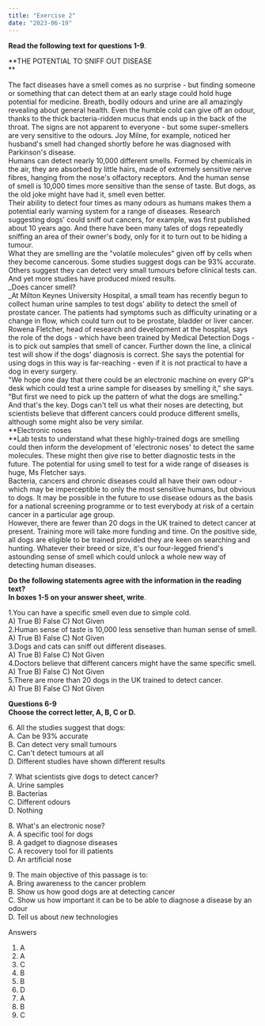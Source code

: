```yaml
---
title: "Exercise 2"
date: "2023-06-19"
---
```


**Read the following text for questions 1-9**.

**THE POTENTIAL TO SNIFF OUT DISEASE  
**

The fact diseases have a smell comes as no surprise - but finding someone or something that can detect them at an early stage could hold huge potential for medicine. Breath, bodily odours and urine are all amazingly revealing about general health. Even the humble cold can give off an odour, thanks to the thick bacteria-ridden mucus that ends up in the back of the throat. The signs are not apparent to everyone - but some super-smellers are very sensitive to the odours. Joy Milne, for example, noticed her husband's smell had changed shortly before he was diagnosed with Parkinson's disease.  
Humans can detect nearly 10,000 different smells. Formed by chemicals in the air, they are absorbed by little hairs, made of extremely sensitive nerve fibres, hanging from the nose's olfactory receptors. And the human sense of smell is 10,000 times more sensitive than the sense of taste. But dogs, as the old joke might have had it, smell even better.  
Their ability to detect four times as many odours as humans makes them a potential early warning system for a range of diseases. Research suggesting dogs' could sniff out cancers, for example, was first published about 10 years ago. And there have been many tales of dogs repeatedly sniffing an area of their owner's body, only for it to turn out to be hiding a tumour.  
What they are smelling are the "volatile molecules" given off by cells when they become cancerous. Some studies suggest dogs can be 93% accurate. Others suggest they can detect very small tumours before clinical tests can. And yet more studies have produced mixed results.  
_Does cancer smell?  
_At Milton Keynes University Hospital, a small team has recently begun to collect human urine samples to test dogs' ability to detect the smell of prostate cancer. The patients had symptoms such as difficulty urinating or a change in flow, which could turn out to be prostate, bladder or liver cancer.  
Rowena Fletcher, head of research and development at the hospital, says the role of the dogs - which have been trained by Medical Detection Dogs - is to pick out samples that smell of cancer. Further down the line, a clinical test will show if the dogs' diagnosis is correct. She says the potential for using dogs in this way is far-reaching - even if it is not practical to have a dog in every surgery.  
"We hope one day that there could be an electronic machine on every GP's desk which could test a urine sample for diseases by smelling it," she says. "But first we need to pick up the pattern of what the dogs are smelling."  
And that's the key. Dogs can't tell us what their noses are detecting, but scientists believe that different cancers could produce different smells, although some might also be very similar.  
**Electronic noses  
**Lab tests to understand what these highly-trained dogs are smelling could then inform the development of 'electronic noses' to detect the same molecules. These might then give rise to better diagnostic tests in the future. The potential for using smell to test for a wide range of diseases is huge, Ms Fletcher says.  
Bacteria, cancers and chronic diseases could all have their own odour - which may be imperceptible to only the most sensitive humans, but obvious to dogs. It may be possible in the future to use disease odours as the basis for a national screening programme or to test everybody at risk of a certain cancer in a particular age group.  
However, there are fewer than 20 dogs in the UK trained to detect cancer at present. Training more will take more funding and time. On the positive side, all dogs are eligible to be trained provided they are keen on searching and hunting. Whatever their breed or size, it's our four-legged friend's astounding sense of smell which could unlock a whole new way of detecting human diseases.

**Do the following statements agree with the information in the reading text?  
In boxes 1-5 on your answer sheet, write**.

1.You can have a specific smell even due to simple cold.  
A) True B) False C) Not Given  
2.Human sense of taste is 10,000 less sensetive than human sense of smell.  
A) True B) False C) Not Given  
3.Dogs and cats can sniff out different diseases.  
A) True B) False C) Not Given  
4.Doctors believe that different cancers might have the same specific smell.  
A) True B) False C) Not Given  
5.There are more than 20 dogs in the UK trained to detect cancer.  
A) True B) False C) Not Given

**Questions 6-9  
Choose the correct letter, A, B, C or D.**

6\. All the studies suggest that dogs:  
A. Can be 93% accurate  
B. Can detect very small tumours  
C. Can't detect tumours at all  
D. Different studies have shown different results

7\. What scientists give dogs to detect cancer?  
A. Urine samples  
B. Bacterias  
C. Different odours  
D. Nothing

8\. What's an electronic nose?  
A. A specific tool for dogs  
B. A gadget to diagnose diseases  
C. A recovery tool for ill patients  
D. An artificial nose

9\. The main objective of this passage is to:  
A. Bring awareness to the cancer problem  
B. Show us how good dogs are at detecting cancer  
C. Show us how important it can be to be able to diagnose a disease by an odour  
D. Tell us about new technologies

Answers

1. A
2. A
3. C
4. B
5. B
6. D
7. A
8. B
9. C
